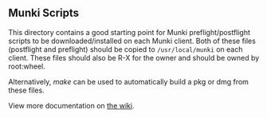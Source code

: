 ## Munki Scripts

This directory contains a good starting point for Munki preflight/postflight scripts to be downloaded/installed on each Munki client. Both of these files (postflight and preflight) should be copied to `/usr/local/munki` on each client.  These files should also be R-X for the owner and should be owned by root:wheel.

Alternatively, _make_ can be used to automatically build a pkg or dmg from these files.

View more documentation on [the wiki](https://github.com/jnraine/munkiserver/wiki/Munkiserver-preflight-and-postflight).
